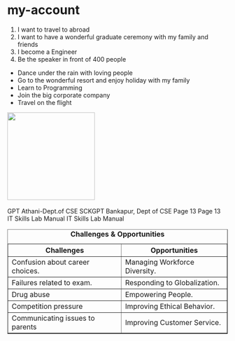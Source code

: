 # my-account
<html> 
<head> 
<title>Wish List</title> 
</head> 
<body > 
<ol > 
  <li> I want to travel to abroad</li> 
  <li> I want to have a wonderful graduate ceremony with my family and friends </li> 
  <li>  I become a Engineer</li> 
  <li>  Be the speaker in front of 400 people</li> 
</ol> 
<ul> 
<li>  Dance under the rain with loving people</li> 
<li>  Go to the wonderful resort and enjoy holiday with my family</li> 
<li> Learn to Programming  </li> 
<li> Join the big corporate company  </li> 
<li> Travel on the flight</li> 
</ul> 
<img  src="flight.jpg" width="200" height="200"></img> <br/><br/> 
<table border=1> 
<caption> <b>Challenges & Opportunities</b></caption> 
<tr> 
<th>Challenges</th> 
<th>Opportunities</th> 
</tr> 
<tr> 
<td> Confusion about career choices. </td> 
<td> Managing Workforce Diversity.</td> 
</tr> 
<tr> 
<td>  Failures related to exam.</td> 
GPT Athani-Dept.of CSE  
SCKGPT Bankapur, Dept of CSE
 Page 13  
Page 13
IT Skills Lab Manual
 IT Skills Lab Manual  
<td>  Responding to Globalization.</td> 
</tr> 
<tr> 
  <td> Drug abuse</td> 
  <td> Empowering People.</td> 
</tr> 
<tr> 
 <td> Competition pressure</td> 
 <td> Improving Ethical Behavior. </td> 
</tr> 
<tr> 
 <td> Communicating issues to parents</td> 
 <td> Improving Customer Service. </td> 
</tr> 
  </table> 
  </body> 
</html>   
